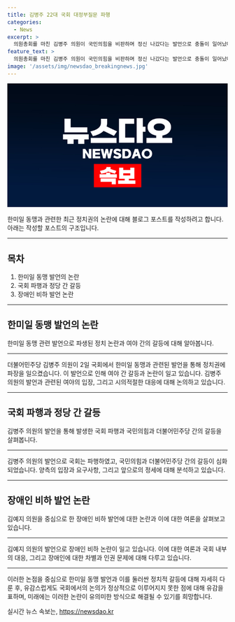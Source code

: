 ```yaml
---
title: 김병주 22대 국회 대정부질문 파행
categories:
  - News
excerpt: >
  의원총회를 마친 김병주 의원이 국민의힘을 비판하며 정신 나갔다는 발언으로 충돌이 일어났다. 국민의힘이 사과를 요구하고 본회의는 파행됐고, 추경호 원내대표는 김 의원의 사과가 없으면 본회의 참석이 어렵다고 밝혔다. 더불어민주당은 국회 기차는 정시에 출발한다며 단독 강행을 예고했고, 정치권에서는 이에 대한 갑론을박이 이어지고 있다. 김병주 의원의 발언에 대해 국민의힘은 파행을 유도했다고 주장하고, 민주당은 규정을 준수하겠다는 입장이다.
feature_text: >
  의원총회를 마친 김병주 의원이 국민의힘을 비판하며 정신 나갔다는 발언으로 충돌이 일어났다. 국민의힘이 사과를 요구하고 본회의는 파행됐고, 추경호 원내대표는 김 의원의 사과가 없으면 본회의 참석이 어렵다고 밝혔다. 더불어민주당은 국회 기차는 정시에 출발한다며 단독 강행을 예고했고, 정치권에서는 이에 대한 갑론을박이 이어지고 있다. 김병주 의원의 발언에 대해 국민의힘은 파행을 유도했다고 주장하고, 민주당은 규정을 준수하겠다는 입장이다.
image: '/assets/img/newsdao_breakingnews.jpg'
---
```


<p><img src="/assets/img/newsdao_breakingnews.jpg" alt="cryptoinkorea 속보" /></p>

<p>한미일 동맹과 관련한 최근 정치권의 논란에 대해 블로그 포스트를 작성하려고 합니다. 아래는 작성할 포스트의 구조입니다.</p>

<hr />

<h2 data-ke-size="size26">목차</h2>

<ol>
<li>한미일 동맹 발언의 논란</li>
<li>국회 파행과 정당 간 갈등</li>
<li>장애인 비하 발언 논란</li>
</ol>

<hr />

<h2 data-ke-size="size24">한미일 동맹 발언의 논란</h2>

<p>한미일 동맹 관련 발언으로 파생된 정치 논란과 여야 간의 갈등에 대해 알아봅니다.</p>

<hr />

<p data-ke-size="size16">더불어민주당 김병주 의원이 2일 국회에서 한미일 동맹과 관련된 발언을 통해 정치권에 파장을 일으켰습니다. 이 발언으로 인해 여야 간 갈등과 논란이 일고 있습니다. 김병주 의원의 발언과 관련된 여야의 입장, 그리고 시의적절한 대응에 대해 논의하고 있습니다.</p>

<hr />

<h2 data-ke-size="size24">국회 파행과 정당 간 갈등</h2>

<p>김병주 의원의 발언을 통해 발생한 국회 파행과 국민의힘과 더불어민주당 간의 갈등을 살펴봅니다.</p>

<hr />

<p data-ke-size="size16">김병주 의원의 발언으로 국회는 파행하였고, 국민의힘과 더불어민주당 간의 갈등이 심화되었습니다. 양측의 입장과 요구사항, 그리고 앞으로의 정세에 대해 분석하고 있습니다.</p>

<hr />

<h2 data-ke-size="size24">장애인 비하 발언 논란</h2>

<p>김예지 의원을 중심으로 한 장애인 비하 발언에 대한 논란과 이에 대한 여론을 살펴보고 있습니다.</p>

<hr />

<p data-ke-size="size16">김예지 의원의 발언으로 장애인 비하 논란이 일고 있습니다. 이에 대한 여론과 국회 내부의 대응, 그리고 장애인에 대한 차별과 인권 문제에 대해 다루고 있습니다.</p>

<hr />

<p>이러한 논점을 중심으로 한미일 동맹 발언과 이를 둘러싼 정치적 갈등에 대해 자세히 다룬 후, 유감스럽게도 국회에서의 논의가 정상적으로 이루어지지 못한 점에 대해 유감을 표하며, 미래에는 이러한 논란이 유의미한 방식으로 해결될 수 있기를 희망합니다.</p>
실시간 뉴스 속보는, <a href="https://newsdao.kr" rel="dofollow">https://newsdao.kr</a>


